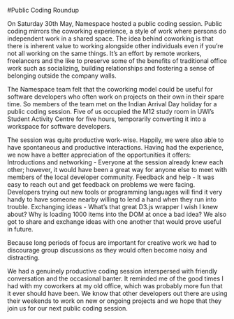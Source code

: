 #Public Coding Roundup

On Saturday 30th May, Namespace hosted a public coding session. Public coding mirrors the coworking experience, a style of work where persons do independent work in a shared space.
The idea behind coworking is that there is inherent value to working alongside other individuals even if you’re not all working on the same things. It’s an effort by remote workers, freelancers and the like to preserve some of the benefits of traditional office work such as socializing, building relationships and fostering a sense of belonging outside the company walls.

The Namespace team felt that the coworking model could be useful for software developers who often work on projects on their own in their spare time.  So members of the team met on the Indian Arrival Day holiday for a public coding session. Five of us occupied the M12 study room in UWI’s Student Activity Centre for five hours, temporarily converting it into a workspace for software developers. 

The session was quite productive work-wise. Happily, we were also able to have spontaneous and productive interactions. Having had the experience, we now have a better appreciation of the opportunities it offers: 
Introductions and networking - Everyone at the session already knew each other; however, it would have been a great way for anyone else to meet with members of the local developer community.
Feedback and help - It was easy to reach out and get feedback on problems we were facing. Developers trying out new tools or programming languages will find it very handy to have someone nearby willing to lend a hand when they run into trouble. 
Exchanging ideas - What’s that great D3.js wrapper I wish I knew about? Why is loading 1000 items into the DOM at once a bad idea? We also got to share and exchange ideas with one another that would prove useful in future. 

Because long periods of focus are important for creative work we had to discourage group discussions as they would often become noisy and distracting.

We had a genuinely productive coding session interspersed with friendly conversation and the occasional banter. It reminded me of the good times I had with my coworkers at my old office, which was probably more fun that it ever should have been. We know that other developers out there are using their weekends to work on new or ongoing projects and we hope that they join us for our next public coding session.
